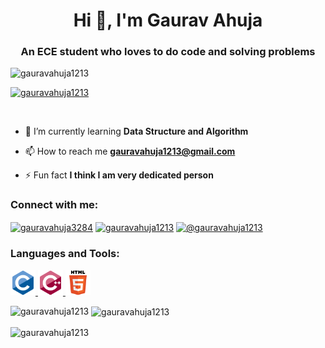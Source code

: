 <h1 align="center">Hi 👋, I'm Gaurav Ahuja</h1>
<h3 align="center">An ECE student who loves to do code and solving problems</h3>

<p align="left"> <img src="https://komarev.com/ghpvc/?username=gauravahuja1213&label=Profile%20views&color=0e75b6&style=flat" alt="gauravahuja1213" /> </p>

<p align="left"> <a href="https://github.com/ryo-ma/github-profile-trophy"><img src="https://github-profile-trophy.vercel.app/?username=gauravahuja1213" alt="gauravahuja1213" /></a> </p>

<p align="left"> <a href="https://twitter.com/" target="blank"><img src="https://img.shields.io/twitter/follow/?logo=twitter&style=for-the-badge" alt="" /></a> </p>

- 🌱 I’m currently learning **Data Structure and Algorithm**

- 📫 How to reach me **gauravahuja1213@gmail.com**

- ⚡ Fun fact **I think I am very dedicated person**

<h3 align="left">Connect with me:</h3>
<p align="left">
<a href="https://fb.com/gauravahuja3284" target="blank"><img align="center" src="https://raw.githubusercontent.com/rahuldkjain/github-profile-readme-generator/master/src/images/icons/Social/facebook.svg" alt="gauravahuja3284" height="30" width="40" /></a>
<a href="https://instagram.com/gauravahuja1213" target="blank"><img align="center" src="https://raw.githubusercontent.com/rahuldkjain/github-profile-readme-generator/master/src/images/icons/Social/instagram.svg" alt="gauravahuja1213" height="30" width="40" /></a>
<a href="https://www.hackerearth.com/@gauravahuja1213" target="blank"><img align="center" src="https://raw.githubusercontent.com/rahuldkjain/github-profile-readme-generator/master/src/images/icons/Social/hackerearth.svg" alt="@gauravahuja1213" height="30" width="40" /></a>
</p>

<h3 align="left">Languages and Tools:</h3>
<p align="left"> <a href="https://www.cprogramming.com/" target="_blank"> <img src="https://raw.githubusercontent.com/devicons/devicon/master/icons/c/c-original.svg" alt="c" width="40" height="40"/> </a> <a href="https://www.w3schools.com/cpp/" target="_blank"> <img src="https://raw.githubusercontent.com/devicons/devicon/master/icons/cplusplus/cplusplus-original.svg" alt="cplusplus" width="40" height="40"/> </a> <a href="https://www.w3.org/html/" target="_blank"> <img src="https://raw.githubusercontent.com/devicons/devicon/master/icons/html5/html5-original-wordmark.svg" alt="html5" width="40" height="40"/> </a> </p>

<p><img align="left" src="https://github-readme-stats.vercel.app/api/top-langs?username=gauravahuja1213&show_icons=true&locale=en&layout=compact" alt="gauravahuja1213" /></p>

<p>&nbsp;<img align="center" src="https://github-readme-stats.vercel.app/api?username=gauravahuja1213&show_icons=true&locale=en" alt="gauravahuja1213" /></p>

<p><img align="center" src="https://github-readme-streak-stats.herokuapp.com/?user=gauravahuja1213&" alt="gauravahuja1213" /></p>
